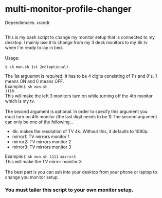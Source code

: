 # multi-monitor-profile-changer
Dependencies: xrandr<br><br>

This is my bash script to change my monitor setup that is connected to my desktop.  I mainly use it to change from my 3 desk monitors to my 4k tv when I'm ready to lay in bed.
<br><br>
Usage:

<code>$ sh mon.sh 1st 2nd(optional)</code>

The 1st arguemnt is required.  It has to be 4 digits consisting of 1's and 0's.  1 means ON and 0 means OFF.<br>
Example:<code>$ sh mon.sh 1110</code><br>
This will make the left 3 monitors turn on while turning off the 4th monitor which is my tv.
<br><br>
The second argument is optional.  In order to specify this argument you must turn on 4th monitor (the last digit needs to be 1) The second argument can only be one of the following...<br>
<ul>
  <li>4k: makes the resolution of TV 4k.  Without this, it defaults to 1080p.</li>
  <li>mirror1: TV mirrors monitor 1</li>
  <li>mirror2: TV mirrors monitor 2</li>
  <li>mirror3: TV mirrors monitor 3</li>
</ul>
Example:<code>$ sh mon.sh 1111 mirror3</code><br>
This will make the TV mirror monitor 3
<br><br>
The best part is you can ssh into your desktop from your phone or laptop to change you monitor setup.
<h3>You must tailer this script to your own monitor setup.</h3>
